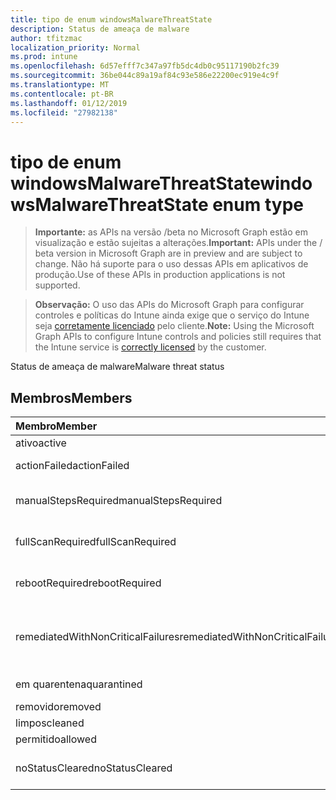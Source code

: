 ```yaml
---
title: tipo de enum windowsMalwareThreatState
description: Status de ameaça de malware
author: tfitzmac
localization_priority: Normal
ms.prod: intune
ms.openlocfilehash: 6d57efff7c347a97fb5dc4db0c95117190b2fc39
ms.sourcegitcommit: 36be044c89a19af84c93e586e22200ec919e4c9f
ms.translationtype: MT
ms.contentlocale: pt-BR
ms.lasthandoff: 01/12/2019
ms.locfileid: "27982138"
---
```

# <a name="windowsmalwarethreatstate-enum-type"></a><span data-ttu-id="33d51-103">tipo de enum windowsMalwareThreatState</span><span class="sxs-lookup"><span data-stu-id="33d51-103">windowsMalwareThreatState enum type</span></span>

> <span data-ttu-id="33d51-104">**Importante:** as APIs na versão /beta no Microsoft Graph estão em visualização e estão sujeitas a alterações.</span><span class="sxs-lookup"><span data-stu-id="33d51-104">**Important:** APIs under the / beta version in Microsoft Graph are in preview and are subject to change.</span></span> <span data-ttu-id="33d51-105">Não há suporte para o uso dessas APIs em aplicativos de produção.</span><span class="sxs-lookup"><span data-stu-id="33d51-105">Use of these APIs in production applications is not supported.</span></span>

> <span data-ttu-id="33d51-106">**Observação:** O uso das APIs do Microsoft Graph para configurar controles e políticas do Intune ainda exige que o serviço do Intune seja [corretamente licenciado](https://go.microsoft.com/fwlink/?linkid=839381) pelo cliente.</span><span class="sxs-lookup"><span data-stu-id="33d51-106">**Note:** Using the Microsoft Graph APIs to configure Intune controls and policies still requires that the Intune service is [correctly licensed](https://go.microsoft.com/fwlink/?linkid=839381) by the customer.</span></span>

<span data-ttu-id="33d51-107">Status de ameaça de malware</span><span class="sxs-lookup"><span data-stu-id="33d51-107">Malware threat status</span></span>
## <a name="members"></a><span data-ttu-id="33d51-108">Membros</span><span class="sxs-lookup"><span data-stu-id="33d51-108">Members</span></span>
|<span data-ttu-id="33d51-109">Membro</span><span class="sxs-lookup"><span data-stu-id="33d51-109">Member</span></span>|<span data-ttu-id="33d51-110">Valor</span><span class="sxs-lookup"><span data-stu-id="33d51-110">Value</span></span>|<span data-ttu-id="33d51-111">Descrição</span><span class="sxs-lookup"><span data-stu-id="33d51-111">Description</span></span>|
|:---|:---|:---|
|<span data-ttu-id="33d51-112">ativo</span><span class="sxs-lookup"><span data-stu-id="33d51-112">active</span></span>|<span data-ttu-id="33d51-113">0</span><span class="sxs-lookup"><span data-stu-id="33d51-113">0</span></span>|<span data-ttu-id="33d51-114">Ativo</span><span class="sxs-lookup"><span data-stu-id="33d51-114">Active</span></span>|
|<span data-ttu-id="33d51-115">actionFailed</span><span class="sxs-lookup"><span data-stu-id="33d51-115">actionFailed</span></span>|<span data-ttu-id="33d51-116">1</span><span class="sxs-lookup"><span data-stu-id="33d51-116">1</span></span>|<span data-ttu-id="33d51-117">Falha na ação</span><span class="sxs-lookup"><span data-stu-id="33d51-117">Action failed</span></span>|
|<span data-ttu-id="33d51-118">manualStepsRequired</span><span class="sxs-lookup"><span data-stu-id="33d51-118">manualStepsRequired</span></span>|<span data-ttu-id="33d51-119">2</span><span class="sxs-lookup"><span data-stu-id="33d51-119">2</span></span>|<span data-ttu-id="33d51-120">Etapas manuais necessárias</span><span class="sxs-lookup"><span data-stu-id="33d51-120">Manual steps required</span></span>|
|<span data-ttu-id="33d51-121">fullScanRequired</span><span class="sxs-lookup"><span data-stu-id="33d51-121">fullScanRequired</span></span>|<span data-ttu-id="33d51-122">3</span><span class="sxs-lookup"><span data-stu-id="33d51-122">3</span></span>|<span data-ttu-id="33d51-123">Verificação completa necessária</span><span class="sxs-lookup"><span data-stu-id="33d51-123">Full scan required</span></span>|
|<span data-ttu-id="33d51-124">rebootRequired</span><span class="sxs-lookup"><span data-stu-id="33d51-124">rebootRequired</span></span>|<span data-ttu-id="33d51-125">4</span><span class="sxs-lookup"><span data-stu-id="33d51-125">4</span></span>|<span data-ttu-id="33d51-126">Reinicialização necessária</span><span class="sxs-lookup"><span data-stu-id="33d51-126">Reboot required</span></span>|
|<span data-ttu-id="33d51-127">remediatedWithNonCriticalFailures</span><span class="sxs-lookup"><span data-stu-id="33d51-127">remediatedWithNonCriticalFailures</span></span>|<span data-ttu-id="33d51-128">5</span><span class="sxs-lookup"><span data-stu-id="33d51-128">5</span></span>|<span data-ttu-id="33d51-129">Remediadas com falhas não críticas</span><span class="sxs-lookup"><span data-stu-id="33d51-129">Remediated with non critical failures</span></span> |
|<span data-ttu-id="33d51-130">em quarentena</span><span class="sxs-lookup"><span data-stu-id="33d51-130">quarantined</span></span>|<span data-ttu-id="33d51-131">6</span><span class="sxs-lookup"><span data-stu-id="33d51-131">6</span></span>|<span data-ttu-id="33d51-132">Em quarentena</span><span class="sxs-lookup"><span data-stu-id="33d51-132">Quarantined</span></span>|
|<span data-ttu-id="33d51-133">removido</span><span class="sxs-lookup"><span data-stu-id="33d51-133">removed</span></span>|<span data-ttu-id="33d51-134">7</span><span class="sxs-lookup"><span data-stu-id="33d51-134">7</span></span>|<span data-ttu-id="33d51-135">Removido</span><span class="sxs-lookup"><span data-stu-id="33d51-135">Removed</span></span>|
|<span data-ttu-id="33d51-136">limpos</span><span class="sxs-lookup"><span data-stu-id="33d51-136">cleaned</span></span>|<span data-ttu-id="33d51-137">8</span><span class="sxs-lookup"><span data-stu-id="33d51-137">8</span></span>|<span data-ttu-id="33d51-138">Limpos</span><span class="sxs-lookup"><span data-stu-id="33d51-138">Cleaned</span></span>|
|<span data-ttu-id="33d51-139">permitido</span><span class="sxs-lookup"><span data-stu-id="33d51-139">allowed</span></span>|<span data-ttu-id="33d51-140">9</span><span class="sxs-lookup"><span data-stu-id="33d51-140">9</span></span>|<span data-ttu-id="33d51-141">Permitido</span><span class="sxs-lookup"><span data-stu-id="33d51-141">Allowed</span></span>|
|<span data-ttu-id="33d51-142">noStatusCleared</span><span class="sxs-lookup"><span data-stu-id="33d51-142">noStatusCleared</span></span>|<span data-ttu-id="33d51-143">10</span><span class="sxs-lookup"><span data-stu-id="33d51-143">10</span></span>|<span data-ttu-id="33d51-144">Nenhum status desmarcada</span><span class="sxs-lookup"><span data-stu-id="33d51-144">No status cleared</span></span>|





